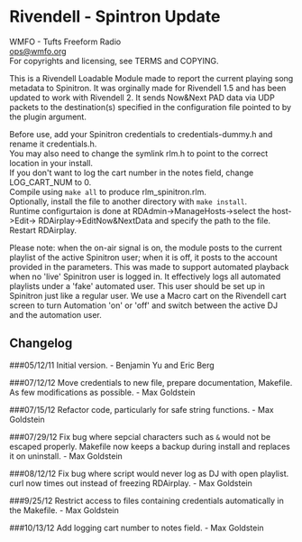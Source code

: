Rivendell - Spintron Update
===========================

WMFO - Tufts Freeform Radio  
ops@wmfo.org  
For copyrights and licensing, see TERMS and COPYING.  

This is a Rivendell Loadable Module made to report the current playing song
metadata to Spinitron. It was orginally made for Rivendell 1.5 and has been
updated to work with Rivendell 2.  It sends Now&Next PAD
data via UDP packets to the destination(s) specified in the configuration file
pointed to by the plugin argument.

Before use, add your Spinitron credentials to credentials-dummy.h and rename it credentials.h.  
You may also need to change the symlink rlm.h to point to the correct location in your install.  
If you don't want to log the cart number in the notes field, change LOG_CART_NUM to 0.  
Compile using `make all` to produce rlm_spinitron.rlm.  
Optionally, install the file to another directory with `make install`.  
Runtime configurtaion is done at RDAdmin->ManageHosts->select the host->Edit->
RDAirplay->EditNow&NextData and specify the path to the file. Restart RDAirplay.

Please note: when the on-air signal is on, the module posts to the current
playlist of the active Spinitron user; when it is off, it posts to the account
provided in the parameters. This was made to support automated playback when no
'live' Spinitron user is logged in. It effectively logs all automated playlists
under a 'fake' automated user. This user should be set up in Spinitron just
like a regular user. We use a Macro cart on the Rivendell cart screen to turn
Automation 'on' or 'off' and switch between the active DJ and the automation
user.

Changelog
---------
###05/12/11
Initial version. - Benjamin Yu and Eric Berg

###07/12/12
Move credentials to new file, prepare documentation, Makefile.
As few modifications as possible. - Max Goldstein

###07/15/12
Refactor code, particularly for safe string functions. - Max Goldstein

###07/29/12
Fix bug where sepcial characters such as `&` would not be escaped properly.
Makefile now keeps a backup during install and replaces it on uninstall. - Max Goldstein

###08/12/12
Fix bug where script would never log as DJ with open playlist. curl now
times out instead of freezing RDAirplay. - Max Goldstein

###9/25/12
Restrict access to files containing credentials automatically in the Makefile. - Max Goldstein

###10/13/12
Add logging cart number to notes field. - Max Goldstein
